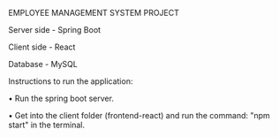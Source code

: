EMPLOYEE MANAGEMENT SYSTEM PROJECT


Server side - Spring Boot

Client side - React

Database - MySQL

Instructions to run the application:

•	Run the spring boot server.

•	Get into the client folder (frontend-react) and run the command: "npm start" in the terminal.
